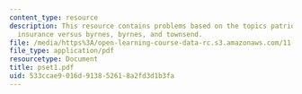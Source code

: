 ```yaml
---
content_type: resource
description: This resource contains problems based on the topics patriot national
  insurance versus byrnes, byrnes, and townsend.
file: /media/https%3A/open-learning-course-data-rc.s3.amazonaws.com/11-011-the-art-and-science-of-negotiation-spring-2006/533ccae9016d913852618a2fd3d1b3fa_pset1.pdf
file_type: application/pdf
resourcetype: Document
title: pset1.pdf
uid: 533ccae9-016d-9138-5261-8a2fd3d1b3fa
---
```

